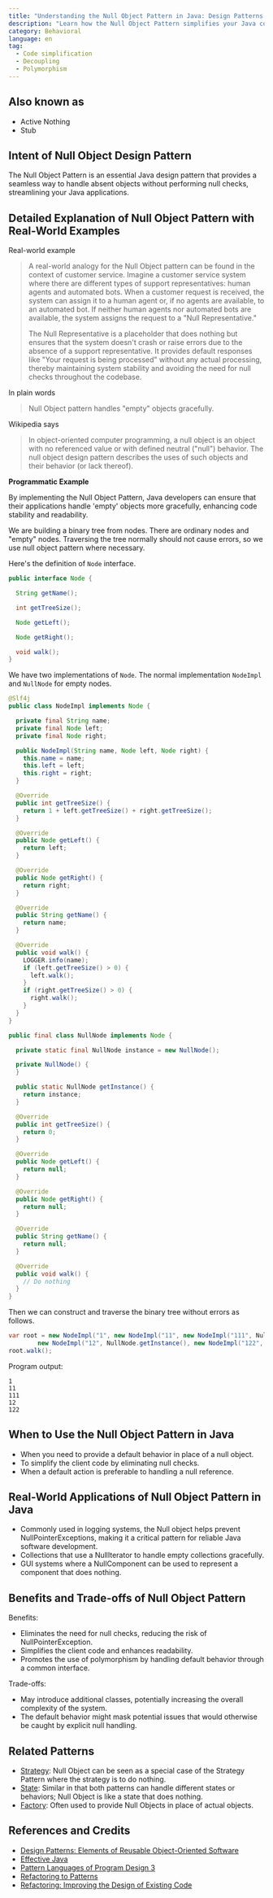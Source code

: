 ```yaml
---
title: "Understanding the Null Object Pattern in Java: Design Patterns Explained"
description: "Learn how the Null Object Pattern simplifies your Java code by handling null references effectively. Discover its implementation, advantages, and practical use cases."
category: Behavioral
language: en
tag:
  - Code simplification
  - Decoupling
  - Polymorphism
---
```


## Also known as

* Active Nothing
* Stub

## Intent of Null Object Design Pattern

The Null Object Pattern is an essential Java design pattern that provides a seamless way to handle absent objects without performing null checks, streamlining your Java applications.

## Detailed Explanation of Null Object Pattern with Real-World Examples

Real-world example

> A real-world analogy for the Null Object pattern can be found in the context of customer service. Imagine a customer service system where there are different types of support representatives: human agents and automated bots. When a customer request is received, the system can assign it to a human agent or, if no agents are available, to an automated bot. If neither human agents nor automated bots are available, the system assigns the request to a "Null Representative."
>
> The Null Representative is a placeholder that does nothing but ensures that the system doesn't crash or raise errors due to the absence of a support representative. It provides default responses like "Your request is being processed" without any actual processing, thereby maintaining system stability and avoiding the need for null checks throughout the codebase.       

In plain words

> Null Object pattern handles "empty" objects gracefully.   

Wikipedia says

> In object-oriented computer programming, a null object is an object with no referenced value or with defined neutral ("null") behavior. The null object design pattern describes the uses of such objects and their behavior (or lack thereof).

**Programmatic Example**

By implementing the Null Object Pattern, Java developers can ensure that their applications handle 'empty' objects more gracefully, enhancing code stability and readability.

We are building a binary tree from nodes. There are ordinary nodes and "empty" nodes. Traversing the tree normally should not cause errors, so we use null object pattern where necessary.

Here's the definition of `Node` interface.

```java
public interface Node {

  String getName();

  int getTreeSize();

  Node getLeft();

  Node getRight();

  void walk();
}
```

We have two implementations of `Node`. The normal implementation `NodeImpl` and `NullNode` for empty nodes.

```java
@Slf4j
public class NodeImpl implements Node {

  private final String name;
  private final Node left;
  private final Node right;

  public NodeImpl(String name, Node left, Node right) {
    this.name = name;
    this.left = left;
    this.right = right;
  }

  @Override
  public int getTreeSize() {
    return 1 + left.getTreeSize() + right.getTreeSize();
  }

  @Override
  public Node getLeft() {
    return left;
  }

  @Override
  public Node getRight() {
    return right;
  }

  @Override
  public String getName() {
    return name;
  }

  @Override
  public void walk() {
    LOGGER.info(name);
    if (left.getTreeSize() > 0) {
      left.walk();
    }
    if (right.getTreeSize() > 0) {
      right.walk();
    }
  }
}

public final class NullNode implements Node {

  private static final NullNode instance = new NullNode();

  private NullNode() {
  }

  public static NullNode getInstance() {
    return instance;
  }

  @Override
  public int getTreeSize() {
    return 0;
  }

  @Override
  public Node getLeft() {
    return null;
  }

  @Override
  public Node getRight() {
    return null;
  }

  @Override
  public String getName() {
    return null;
  }

  @Override
  public void walk() {
    // Do nothing
  }
}
```

Then we can construct and traverse the binary tree without errors as follows.

```java
var root = new NodeImpl("1", new NodeImpl("11", new NodeImpl("111", NullNode.getInstance(), NullNode.getInstance()), NullNode.getInstance()),
        new NodeImpl("12", NullNode.getInstance(), new NodeImpl("122", NullNode.getInstance(), NullNode.getInstance())));
root.walk();
```

Program output:

```
1
11
111
12
122
```

## When to Use the Null Object Pattern in Java

* When you need to provide a default behavior in place of a null object.
* To simplify the client code by eliminating null checks.
* When a default action is preferable to handling a null reference.

## Real-World Applications of Null Object Pattern in Java

* Commonly used in logging systems, the Null object helps prevent NullPointerExceptions, making it a critical pattern for reliable Java software development.
* Collections that use a NullIterator to handle empty collections gracefully.
* GUI systems where a NullComponent can be used to represent a component that does nothing.

## Benefits and Trade-offs of Null Object Pattern

Benefits:

* Eliminates the need for null checks, reducing the risk of NullPointerException.
* Simplifies the client code and enhances readability.
* Promotes the use of polymorphism by handling default behavior through a common interface.

Trade-offs:

* May introduce additional classes, potentially increasing the overall complexity of the system.
* The default behavior might mask potential issues that would otherwise be caught by explicit null handling.

## Related Patterns

* [Strategy](https://java-design-patterns.com/patterns/strategy/): Null Object can be seen as a special case of the Strategy Pattern where the strategy is to do nothing.
* [State](https://java-design-patterns.com/patterns/state/): Similar in that both patterns can handle different states or behaviors; Null Object is like a state that does nothing.
* [Factory](https://java-design-patterns.com/patterns/factory/): Often used to provide Null Objects in place of actual objects.

## References and Credits

* [Design Patterns: Elements of Reusable Object-Oriented Software](https://amzn.to/3w0pvKI)
* [Effective Java](https://amzn.to/4cGk2Jz)
* [Pattern Languages of Program Design 3](https://amzn.to/3UZkRF6)
* [Refactoring to Patterns](https://amzn.to/3VOO4F5)
* [Refactoring: Improving the Design of Existing Code](https://amzn.to/3UJ7etA)
